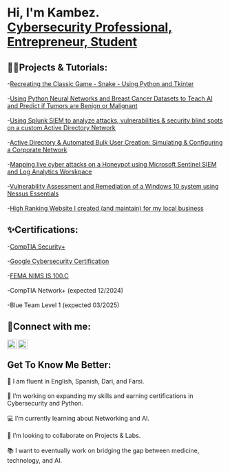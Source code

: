 <h1>Hi, I'm Kambez. <br/><a href="https://www.linkedin.com/in/KambezJ/">Cybersecurity Professional, Entrepreneur, Student</a></h1>


<h2>👨‍💻Projects & Tutorials:</h2>

-[Recreating the Classic Game - Snake - Using Python and Tkinter](https://github.com/KambezJ/Classic-Snake-Game-Python)
<br>
<br>
-[Using Python Neural Networks and Breast Cancer Datasets to Teach AI and Predict if Tumors are Benign or Malignant](https://github.com/KambezJ/Breast-Cancer-Classification-using-Neural-Networks)
<br>
<br>
-[Using Splunk SIEM to analyze attacks, vulnerabilities & security blind spots on a custom Active Directory Network](https://github.com/KambezJ/Splunk-KaliLinux-AtomicRedTeam-ActiveDirectoryLab)
<br>
<br>
-[Active Directory & Automated Bulk User Creation: Simulating & Configuring a Corporate Network](https://github.com/KambezJ/ActiveDirectoryHomeLab)
<br>
<br>
-[Mapping live cyber attacks on a Honeypot using Microsoft Sentinel SIEM and Log Analytics Worskpace](https://github.com/KambezJ/Microsoft_Sentinel_Mapping_Cyber_Attacks)
<br>
<br>
-[Vulnerability Assessment and Remediation of a Windows 10 system using Nessus Essentials](https://github.com/KambezJ/Vulnerability-Management-using-Nessus)
<br>
<br>
-[High Ranking Website I created (and maintain) for my local business](https://afgautoglass.com/)


<h2>✨Certifications:</h2>

-[CompTIA Security+](https://imgur.com/a/OlJA8ry)
<br>
<br>
-[Google Cybersecurity Certification](https://coursera.org/share/4858514cb2281c1b28d7adf7b27b4485)
<br>
<br>
-[FEMA NIMS IS 100.C](https://i.imgur.com/TkVjufJ)
<br>
<br>
-CompTIA Network+ (expected 12/2024)
<br>
<br>
-Blue Team Level 1 (expected 03/2025)
<br>

<h2>🤳Connect with me:</h2>

[<img align="left" alt="KambezJalalyar | LinkedIn" width="22px" src="https://cdn.jsdelivr.net/npm/simple-icons@v3/icons/linkedin.svg" />][linkedin]
[<img align="left" alt="KambezJalalyar | Instagram" width="22px" src="https://cdn.jsdelivr.net/npm/simple-icons@v3/icons/instagram.svg" />][instagram]

[instagram]: https://www.instagram.com/kambezsadat/
[linkedin]: https://linkedin.com/in/kambezJ/
<br>

<h2>Get To Know Me Better:</h2>
💬 I am fluent in English, Spanish, Dari, and Farsi.
<BR>
<BR>
🔭 I’m working on expanding my skills and earning certifications in Cybersecurity and Python.
<BR>
<BR>
💻 I’m currently learning about Networking and AI.
<BR>
<BR>
🤝 I’m looking to collaborate on Projects & Labs.
<BR>
<BR>
📚 I want to eventually work on bridging the gap between medicine, technology, and AI.
<BR>
<BR>
